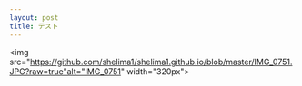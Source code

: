 ```yaml
---
layout: post
title: テスト
---
```


<img src="https://github.com/shelima1/shelima1.github.io/blob/master/IMG_0751.JPG?raw=true"alt="IMG_0751" width="320px">


